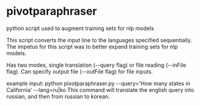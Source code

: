 # pivotparaphraser
python script used to augment training sets for nlp models

This script converts the input line to the languages specified sequentially. The impetus for this script was to better expand
training sets for nlp models. 

Has two modes, single translation (--query flag) or file reading (--inFile flag). Can specify output file (--outFile flag)
for file inputs.

example input: python pivotparaphraser.py --query='How many states in California' --lang=ru|ko
This command will translate the english query into russian, and then from russian to korean. 

